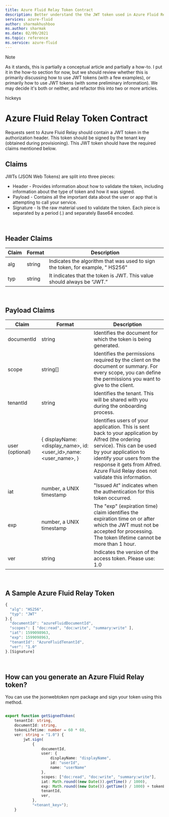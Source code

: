 ```yaml
---
title: Azure Fluid Relay Token Contract
description: Better understand the the JWT token used in Azure Fluid Relay
services: azure-fluid
author: sharmakhushboo
ms.author: sharmak
ms.date: 02/09/2021
ms.topic: reference
ms.service: azure-fluid
---
```


> [!NOTE]
> As it stands, this is partially a conceptual article and partially a how-to. I put it in the how-to section for now, but we should review whether this is primarily discussing how to use JWT tokens (with a few examples), or primarily how to use JWT tokens (with some preliminary information). We may decide it's both or neither, and refactor this into two or more articles.
>
> hickeys

# Azure Fluid Relay Token Contract

Requests sent to Azure Fluid Relay should contain a JWT token in the authorization header. This token should be signed by the tenant key (obtained during provisioning). This JWT token should have the required claims mentioned below.

## Claims

JWTs (JSON Web Tokens) are split into three pieces: 
* Header - Provides information about how to validate the token, including information about the type of token and how it was signed. 
* Payload - Contains all the important data about the user or app that is attempting to call your service. 
* Signature - Is the raw material used to validate the token. 
Each piece is separated by a period (.) and separately Base64 encoded. 

<br/>

## Header Claims

| Claim        | Format           | Description  |
| ------------- |-------------| -----|
| alg      | string | Indicates the algorithm that was used to sign the token, for example, " HS256" |
| typ      | string      |   It indicates that the token is JWT. This value should always be “JWT.” |

<br/>

## Payload Claims

| Claim        | Format           | Description  |
| ------------- |-------------| -----|
| documentId      | string | Identifies the document for which the token is being generated. |
| scope      | string[]      |   Identifies the permissions required by the client on the document or summary. For every scope, you can define the permissions you want to give to the client.  |
| tenantId      | string      |   Identifies the tenant. This will be shared with you during the onboarding process. |
| user (optional)     | { displayName: <display_name>, id: <user_id>,name: <user_name>, }       |   Identifies users of your application. This is sent back to your application by Alfred (the ordering service).  This can be used by your application to identify your users from the response it gets from Alfred. Azure Fluid Relay does not validate this information. |
| iat      | number, a UNIX timestamp       |   "Issued At" indicates when the authentication for this token occurred. |
| exp      | number, a UNIX timestamp       |   The "exp" (expiration time) claim identifies the expiration time on or after which the JWT must not be accepted for processing. The token lifetime cannot be more than 1 hour. |
| ver      | string      |   Indicates the version of the access token. Please use: 1.0  |

<br/>

## A Sample Azure Fluid Relay Token

```typescript
{ 
  "alg": "HS256",  
  "typ": "JWT" 
}.{ 
  "documentId": "azureFluidDocumentId", 
  "scopes": [ "doc:read", "doc:write", "summary:write" ],   
  "iat": 1599098963,  
  "exp": 1599098963,  
  "tenantId": "AzureFluidTenantId",  
  "ver": "1.0" 
}.[Signature] 
```

<br/>

## How can you generate an Azure Fluid Relay token? 

You can use the jsonwebtoken npm package and sign your token using this method.

```typescript

export function getSignedToken(
    tenantId: string,
    documentId: string,
    tokenLifetime: number = 60 * 60,
    ver: string = "1.0") {
        jwt.sign(
            {
                documentId, 
                user: {
                    displayName: "displayName", 
                    id: "userId", 
                    name: "userName" 
                }, 
                scopes: ["doc:read", "doc:write", "summary:write"], 
                iat: Math.round((new Date()).getTime() / 1000), 
                exp: Math.round((new Date()).getTime() / 1000) + tokenLifetime, //set the expiry date based on your needs. 
                tenantId, 
                ver, 
            },
            "<tenant_key>");
    }
```
